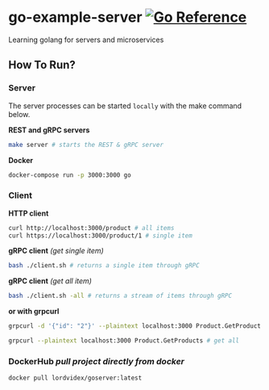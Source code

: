 # go-example-server <a href="https://github.com/lordvidex/go-example-server"><img src="https://pkg.go.dev/badge/github.com/lordvidex/go-example-server.svg" alt="Go Reference"></a>  
Learning golang for servers and microservices

## How To Run?  
### Server
The server processes can be started `locally` with the make command below.  

**REST and gRPC servers**
```bash
make server # starts the REST & gRPC server
```
**Docker**
```bash
docker-compose run -p 3000:3000 go
```


### Client
**HTTP client**
```bash
curl http://localhost:3000/product # all items
curl https://localhost:3000/product/1 # single item
```
**gRPC client** *(get single item)*
```bash
bash ./client.sh # returns a single item through gRPC
```
**gRPC client** *(get all item)*
```bash
bash ./client.sh -all # returns a stream of items through gRPC
```
**or with grpcurl**
```bash
grpcurl -d '{"id": "2"}' --plaintext localhost:3000 Product.GetProduct # get single  

grpcurl --plaintext localhost:3000 Product.GetProducts # get all
```

### **DockerHub** *pull project directly from docker*
```bash
docker pull lordvidex/goserver:latest
```